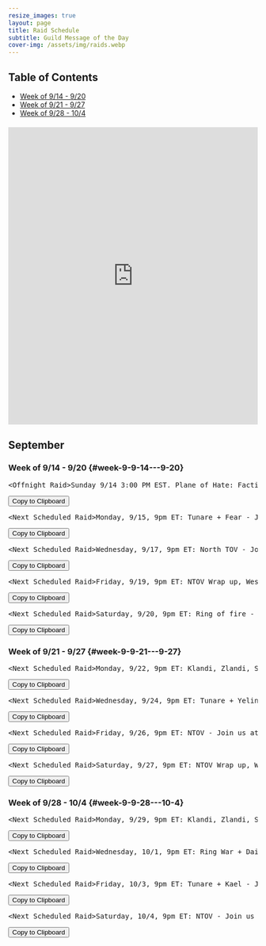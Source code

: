 ```yaml
---
resize_images: true
layout: page
title: Raid Schedule
subtitle: Guild Message of the Day
cover-img: /assets/img/raids.webp
---
```


## Table of Contents

- [Week of 9/14 - 9/20](#week-9-9-14---9-20)
- [Week of 9/21 - 9/27](#week-9-9-21---9-27)
- [Week of 9/28 - 10/4](#week-9-9-28---10-4)

<div class="calendar-container" style="margin: 20px 0;">
<iframe src="https://calendar.google.com/calendar/embed?src=66d83074080df7c55ea03673842f6e7b2c2f37ce0c38edf7137603c80e399802%40group.calendar.google.com&ctz=America%2FNew_York" 
style="border: 0" 
width="100%" 
height="600" 
frameborder="0" 
scrolling="no">
</iframe>
</div>


## September


### Week of 9/14 - 9/20 {#week-9-9-14---9-20}

<div class="copy-text-container"><pre class="copy-text-content" id="copy-box-gkxp6lhjv">&lt;Offnight Raid&gt;Sunday 9/14 3:00 PM EST. Plane of Hate: Faction and Glory - Join us at formerglory.lol</pre><button class="copy-button" onclick="copyText('copy-box-gkxp6lhjv')">Copy to Clipboard</button></div>

<div class="copy-text-container"><pre class="copy-text-content" id="copy-box-uyt3rg1ih">&lt;Next Scheduled Raid&gt;Monday, 9/15, 9pm ET: Tunare + Fear - Join us at formerglory.lol</pre><button class="copy-button" onclick="copyText('copy-box-uyt3rg1ih')">Copy to Clipboard</button></div>

<div class="copy-text-container"><pre class="copy-text-content" id="copy-box-cqd7746ux">&lt;Next Scheduled Raid&gt;Wednesday, 9/17, 9pm ET: North TOV - Join us at formerglory.lol</pre><button class="copy-button" onclick="copyText('copy-box-cqd7746ux')">Copy to Clipboard</button></div>

<div class="copy-text-container"><pre class="copy-text-content" id="copy-box-0et4r0khz">&lt;Next Scheduled Raid&gt;Friday, 9/19, 9pm ET: NTOV Wrap up, West TOV Clear - Join us at formerglory.lol</pre><button class="copy-button" onclick="copyText('copy-box-0et4r0khz')">Copy to Clipboard</button></div>

<div class="copy-text-container"><pre class="copy-text-content" id="copy-box-5h4cfosas">&lt;Next Scheduled Raid&gt;Saturday, 9/20, 9pm ET: Ring of fire - Join us at formerglory.lol</pre><button class="copy-button" onclick="copyText('copy-box-5h4cfosas')">Copy to Clipboard</button></div>


### Week of 9/21 - 9/27 {#week-9-9-21---9-27}

<div class="copy-text-container"><pre class="copy-text-content" id="copy-box-392t6cgwf">&lt;Next Scheduled Raid&gt;Monday, 9/22, 9pm ET: Klandi, Zlandi, Sleepers, Fear - Join us at formerglory.lol</pre><button class="copy-button" onclick="copyText('copy-box-392t6cgwf')">Copy to Clipboard</button></div>

<div class="copy-text-container"><pre class="copy-text-content" id="copy-box-qn2j7kmhw">&lt;Next Scheduled Raid&gt;Wednesday, 9/24, 9pm ET: Tunare + Yelinak + Kael - Join us at formerglory.lol</pre><button class="copy-button" onclick="copyText('copy-box-qn2j7kmhw')">Copy to Clipboard</button></div>

<div class="copy-text-container"><pre class="copy-text-content" id="copy-box-3ad5rkvsi">&lt;Next Scheduled Raid&gt;Friday, 9/26, 9pm ET: NTOV - Join us at formerglory.lol</pre><button class="copy-button" onclick="copyText('copy-box-3ad5rkvsi')">Copy to Clipboard</button></div>

<div class="copy-text-container"><pre class="copy-text-content" id="copy-box-77rc0mfzv">&lt;Next Scheduled Raid&gt;Saturday, 9/27, 9pm ET: NTOV Wrap up, WTOV - Join us at formerglory.lol</pre><button class="copy-button" onclick="copyText('copy-box-77rc0mfzv')">Copy to Clipboard</button></div>


### Week of 9/28 - 10/4 {#week-9-9-28---10-4}

<div class="copy-text-container"><pre class="copy-text-content" id="copy-box-fws74bj78">&lt;Next Scheduled Raid&gt;Monday, 9/29, 9pm ET: Klandi, Zlandi, Sont, LTK + West TOV - Join us at formerglory.lol</pre><button class="copy-button" onclick="copyText('copy-box-fws74bj78')">Copy to Clipboard</button></div>

<div class="copy-text-container"><pre class="copy-text-content" id="copy-box-apky86iau">&lt;Next Scheduled Raid&gt;Wednesday, 10/1, 9pm ET: Ring War + Dain + Sleepers - Join us at formerglory.lol</pre><button class="copy-button" onclick="copyText('copy-box-apky86iau')">Copy to Clipboard</button></div>

<div class="copy-text-container"><pre class="copy-text-content" id="copy-box-g8rlfiusx">&lt;Next Scheduled Raid&gt;Friday, 10/3, 9pm ET: Tunare + Kael - Join us at formerglory.lol</pre><button class="copy-button" onclick="copyText('copy-box-g8rlfiusx')">Copy to Clipboard</button></div>

<div class="copy-text-container"><pre class="copy-text-content" id="copy-box-2nc770ubz">&lt;Next Scheduled Raid&gt;Saturday, 10/4, 9pm ET: NTOV - Join us at formerglory.lol</pre><button class="copy-button" onclick="copyText('copy-box-2nc770ubz')">Copy to Clipboard</button></div>

